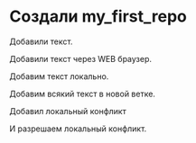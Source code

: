 ﻿# Создали my_first_repo

Добавили текст.

Добавили текст через WEB браузер.


Добавим текст локально.

Добавим всякий текст в новой ветке.


Добавил локальный конфликт

И разрешаем локальный конфликт. 
